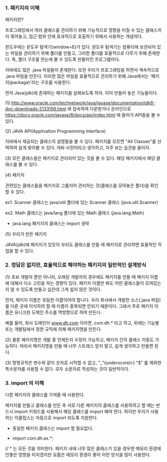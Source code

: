 ### 1. 패키지의 이해  

 

패키지란?  

프로그래밍에서 여러 클래스를 관리하기 위해 기능적으로 영향을 미칠 수 있는 클래스끼리 묶어놓고, 접근 범위 안에 효과적으로 호출하기 위해서 사용하는 개념이다.  

 

윈도우에는 윈도우 탐색기(window+E)가 있다. 윈도우 탐색기는 컴퓨터에 보관되어 있는 파일을 관리하기 위해 폴더를 만들고, 그러한 폴더를 효율적으로 다루기 위해 존재한다. 즉, 폴더 구조를 한눈에 볼 수 있도록 만들어진 프로그램이다.  

 

자바에도 많은 .java 파일들이 존재한다. 또한 우리가 프로그래밍을 하면서 계속적으로 .java 파일을 만든다. 이러한 많은 파일을 효율적으로 관리하기 위해 Java에서는 '패키지(package)'라는 구조를 사용한다.  

 

먼저 Java(jdk)에 존재하는 패키지를 살펴보도록 하자. 이미 만들어 놓은 기능들이다.  

 

(1) http://www.oracle.com/technetwork/java/javase/documentation/jdk8-doc-downloads-2133158.html 에 접속하여 다운받거나 온라인으로 https://docs.oracle.com/javase/8/docs/api/index.html 에 들어가 API들을 볼 수 있다.  

 

(2) JAVA API(Applivation Programming Interface)  

자바에서 제공되는 클래스의 설명들을 볼 수 있다. 패키지를 모르면 "All Classes"를 선택하여 쉽게 찾아볼 수 있다. 자바 사전이라고 생각하고, 자주 보는 습관을 들이자.  

 

(3) 모든 클래스들은 패키지로 관리되어 있는 것을 볼 수 있다. 해당 패키지에서 해당 클래스를 볼 수 있다.  

 

(4) 패키지  

관련있는 클래스들을 패키지로 그룹지어 관리하는 것(클래스를 모아놓은 폴더)을 확인할 수 있다.  

ex1. Scanner 클래스는 java/util 폴더에 있는 Scanner 클래스 (java.util.Scanner)  

ex2. Math 클래스는 java/lang 폴더에 있는 Math 클래스 (java.lang.Math)  

* java.lang 패키지의 클래스는 import 생략  

 

(5) 우리가 만든 패키지  

JAVA(jdk)에 패키지가 있듯이 우리도 클래스를 만들 때 패키지로 관리하면 효율적인 작업을 할 수 있다.    

 

 

### 2. 정답은 없지만, 효율적으로 해야하는 패키지의 일반적인 설계방식  

 

(1) 초보 개발자 뿐만 아니라, 오래된 개발자의 경우에도 패키지를 만들 때 패키지 이름에 대해서 다소 고민을 하는 경향이 있다. 패키지 이름만 봐도 어떤 클래스들이 모여있는지 알 수 있도록 만들고 싶은데 그게 쉽지 않은 것이다.  

먼저, 패키지 이름은 유일한 이름이어야 합니다. 우리 회사에서 개발한 소스(.java 파일)를 다른 곳에 이식하려 할 때 이름이 중복되면 안되기 때문이다. 그래서 주로 패키지 이름은 유니크한 도메인 주소를 역방향으로 하여 만든다.  

예를 들어, 회사 도메인이 www.dh.com  이라면, com.dh.*   라고 하고, 뒤에는 기능별 또는 개발팀에서 정한 규칙에 의해 패키지명을 만든다.  

 

(2) 물론 패키지명은 개발 중 언제든지 수정이 가능하고, 패키지 간의 클래스 이동도 가능하다. 따라서 패키지명을 만들 때 너무 스트레스 받지 말고, 쉽게 생각하고 만들면 된다.  

 

(3) 명명규칙은 변수와 같이 숫자로 시작할 수 없고, "_"(underscore)나 "$" 를 제외한 특수문자를 사용할 수 없다. 모두 소문자로 작성하는 것이 일반적이다.  

 

 

### 3. import 의 이해

 

다른 패키지의 클래스를 가져올 때 사용한다.

패키지를 만들고 클래스를 만든 후 서로 다른 패키지의 클래스를 사용하려고 할 때는 반드시 import 키워드를 사용해서 해당 클래스를 import 해야 한다. 하지만 우리가 사용하는 이클립스는 자동으로 import 되도록 지원한다.

* 동일한 패키지 클래스는 import 할 필요없다.

* import com.dh.ex.*;

// * 는 모든 것을 의미한다. 패키지 내에 너무 많은 클래스가 있을 경우엔 메모리 환경에 안좋은 영향을 미치겠지만 요즘은 메모리 환경이 좋아 이런 방식을 많이 사용한다.
